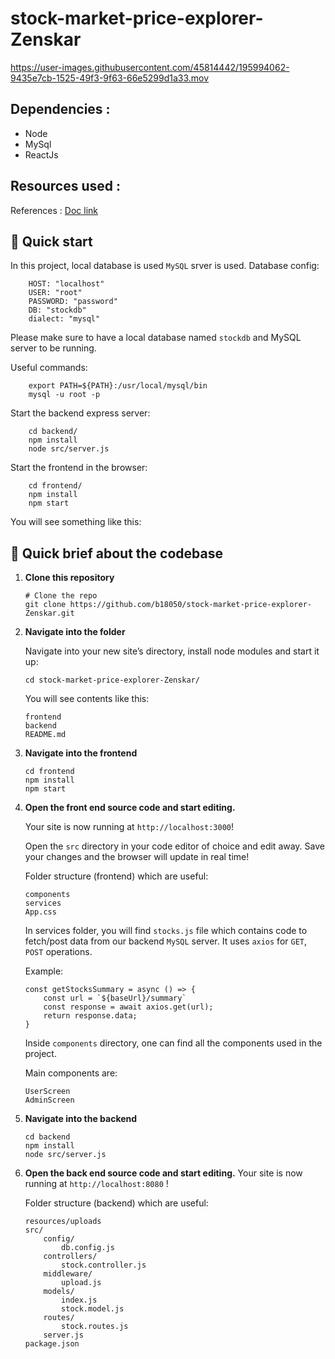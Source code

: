 # stock-market-price-explorer-Zenskar

https://user-images.githubusercontent.com/45814442/195994062-9435e7cb-1525-49f3-9f63-66e5299d1a33.mov

## Dependencies :
<ul> 
	<li> Node </li>
	<li> MySql </li>
    <li> ReactJs </li>
</ul>

## Resources used :
References : [Doc link](https://www.bezkoder.com/node-js-upload-csv-file-database/)

## 🚀 Quick start

In this project, local database is used `MySQL` srver is used.
Database config:
```shell
    HOST: "localhost"
    USER: "root"
    PASSWORD: "password"
    DB: "stockdb"
    dialect: "mysql"
```
Please make sure to have a local database named  `stockdb` and MySQL server to be running.

Useful commands: 
```shell
    export PATH=${PATH}:/usr/local/mysql/bin
    mysql -u root -p
```

Start the backend express server:
```shell
    cd backend/
    npm install
    node src/server.js
```

Start the frontend in the browser:
```shell
    cd frontend/
    npm install
    npm start
```

You will see something like this:

## 🧐  Quick brief about the codebase

1.  **Clone this repository**

    ```shell
    # Clone the repo
    git clone https://github.com/b18050/stock-market-price-explorer-Zenskar.git
    ```

1. **Navigate into the folder**

    Navigate into your new site’s directory, install node modules and start it up:

    ```shell
    cd stock-market-price-explorer-Zenskar/
    ```

    You will see contents like this:

    ```shell
    frontend
    backend
    README.md
    ```

1. **Navigate into the frontend**
    ```shell
    cd frontend
    npm install
    npm start
    ```

1.  **Open the front end source code and start editing.**

    Your site is now running at `http://localhost:3000`!

    Open the `src` directory in your code editor of choice and edit away. Save your changes and the browser will update in real time!

    Folder structure (frontend) which are useful:

    ```shell
    components
    services
    App.css
    ```
    In services folder, you will find `stocks.js` file which contains code to fetch/post data from our backend `MySQL` server. It uses `axios` for `GET`, `POST` operations.

    Example: 
    ```shell
    const getStocksSummary = async () => {
        const url = `${baseUrl}/summary`
        const response = await axios.get(url);
        return response.data;
    }
    ```
    
    Inside `components` directory, one can find all the components used in the project.

    Main components are:
    ```shell
    UserScreen
    AdminScreen
    ```

1. **Navigate into the backend**
    ```shell
    cd backend
    npm install
    node src/server.js
    ```
1.  **Open the back end source code and start editing.**
    Your site is now running at `http://localhost:8080` !

    Folder structure (backend) which are useful:

    ```shell
    resources/uploads
    src/
        config/
            db.config.js
        controllers/
            stock.controller.js
        middleware/
            upload.js
        models/
            index.js
            stock.model.js
        routes/
            stock.routes.js
        server.js
    package.json
    ```

    

  



